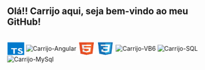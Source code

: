 ## Olá!! Carrijo aqui, seja bem-vindo ao meu GitHub!

<div style="display: inline_block"><br>
  <img align="center" alt="Carrijo-Ts" height="30" width="40" src="https://raw.githubusercontent.com/devicons/devicon/master/icons/typescript/typescript-plain.svg">
  <img align="center" alt="Carrijo-Angular" height="30" width="40" src="https://cdn.jsdelivr.net/gh/devicons/devicon@latest/icons/angularjs/angularjs-original.svg">  
  <img align="center" alt="Carrijo-HTML" height="30" width="40" src="https://raw.githubusercontent.com/devicons/devicon/master/icons/html5/html5-original.svg">
  <img align="center" alt="Carrijo-CSS" height="30" width="40" src="https://raw.githubusercontent.com/devicons/devicon/master/icons/css3/css3-original.svg">
  <img align="center" alt="Carrijo-VB6" height="30" width="40" src="https://cdn.jsdelivr.net/gh/devicons/devicon@latest/icons/visualbasic/visualbasic-original.svg">
  <img align="center" alt="Carrijo-SQL" height="30" width="40" src="https://cdn.jsdelivr.net/gh/devicons/devicon@latest/icons/microsoftsqlserver/microsoftsqlserver-original.svg">
  <img align="center" alt="Carrijo-MySql" height="30" width="40" src="https://cdn.jsdelivr.net/gh/devicons/devicon@latest/icons/mysql/mysql-original-wordmark.svg">   
</div>
